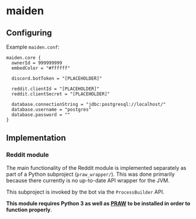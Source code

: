 # maiden

## Configuring

Example `maiden.conf`:

```hocon
maiden.core {
  ownerId = 999999999
  embedColor = "#ffffff"

  discord.botToken = "[PLACEHOLDER]"

  reddit.clientId = "[PLACEHOLDER]"
  reddit.clientSecret = "[PLACEHOLDER]"

  database.connectionString = "jdbc:postgresql://localhost/"
  database.username = "postgres"
  database.password = ""
}
```

## Implementation

### Reddit module

The main functionality of the Reddit module is implemented separately as part of a Python subproject (`praw_wrapper/`).
This was done primarily because there currently is no up-to-date API wrapper for the JVM.

This subproject is invoked by the bot via the `ProcessBuilder` API.

**This module requires Python 3 as well as [PRAW](https://pypi.org/project/praw/) to be installed in order to function
properly**.
